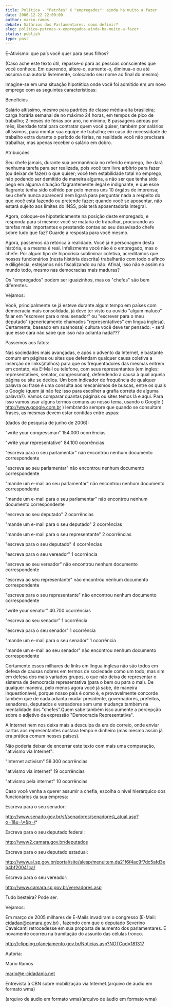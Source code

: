 ```yaml
---
title: Política - "Patrões" X "empregados": ainda há muito a fazer
date: 2006-12-22 22:00:00
author: mario.ramos
debate: Salários dos Parlamentares: como definir?
slug: politica-patroes-x-empregados-ainda-ha-muito-a-fazer
status: publish 
type: post
---
```


E-Ativismo: que país você quer para seus filhos?   

  

  

  

(Caso ache este texto útil, repasse-o para as pessoas conscientes que você conhece. Em querendo, altere-o, aumente-o, diminua-o ou até assuma sua autoria livremente, colocando seu nome ao final do mesmo)  

  

  

  

Imagine-se em uma situação hipotética onde você foi admitido em um novo emprego com as seguintes características:  

  

Benefícios  

Salário altíssimo, mesmo para padrões de classe média-alta brasileira; carga horária semanal de no máximo 24 horas, em tempos de pico de trabalho; 2 meses de férias por ano, no mínimo; 8 passagens aéreas por mês; liberdade total para contratar quem você quiser, também por salários altíssimos, para montar sua equipe de trabalho; em caso de necessidade de trabalho extra durante o período de férias, na realidade você não precisará trabalhar, mas apenas receber o salário em dobro.  

  

Atribuições  

Seu chefe jamais, durante sua permanência no referido emprego, lhe dará nenhuma tarefa para ser realizada, pois você tem livre arbítrio para fazer (ou deixar de fazer) o que quiser; você tem estabilidade total no emprego, não podendo ser demitido de maneira alguma, a não ser que tenha sido pego em alguma situação flagrantemente ilegal e indignante, e que esse flagrante tenha sido colhido por pelo menos uns 10 órgãos de imprensa; seu chefe nunca aparecerá nem ligará para perguntar nada a respeito do que você está fazendo ou pretende fazer; quando você se aposentar, não estará sujeito aos limites do INSS, pois terá aposentadoria integral.  

  

Agora, coloque-se hipoteticamente na posição deste empregado, e responda para sí mesmo: você se mataria de trabalhar, procurando as tarefas mais importantes e prestando contas ao seu desavisado chefe sobre tudo que faz? Guarde a resposta para você mesmo.  

  

Agora, passemos da retórica à realidade. Você já é personagem desta história, e a mesma é real. Infelizmente você não é o empregado, mas o chefe. Por algum tipo de hipocrisia subliminar coletiva, acreditamos que nossos funcionários (nesta história descrita) trabalharão com todo o afinco e diligência, estejamos nós fiscalizando ou não. Afinal, isso não é assim no mundo todo, mesmo nas democracias mais maduras?  

  

Os "empregados" podem ser iguaizinhos, mas os "chefes" são bem diferentes.  

  

Vejamos:  

Você, principalmente se já esteve durante algum tempo em países com democracia mais consolidada, já deve ter visto ou ouvido "algum maluco" falar em "escrever para o meu senador" ou "escrever para o meu deputado" (genericamente chamados "representatives" em lingua inglesa). Certamente, baseado em sua(nossa) cultura você deve ter pensado: - será que esse cara não sabe que isso não adianta nada???   

  

Passemos aos fatos:   

Nas sociedades mais avançadas, e após o advento da Internet, é bastante comum em páginas ou sites que defendam qualquer causa coletiva a inserção de links(atalhos) para que os frequentadores das mesmas entrem em contato, via E-Mail ou telefone, com seus representantes (em ingles: representatives, senator, congressman), defendendo a causa à qual aquela página ou site se dedica. Um bom indicador de frequência de qualquer palavra ou frase é uma consulta aos mecanismos de buscas, entre os quais o Google (quem já não fez isso para escolher a grafia correta de alguma palavra?). Vamos comparar quantas páginas ou sites temos lá e aqui. Para isso vamos usar alguns termos comuns ao nosso tema, usando o Google ( http://www.google.com.br ) lembrando sempre que quando se consultam frases, as mesmas devem estar contidas entre aspas:  

(dados de pesquisa de junho de 2006):  

  

"write your congressman" 154.000 ocorrências  

"write your representative" 84.100 ocorrências  

"escreva para o seu parlamentar" não encontrou nenhum documento correspondente  

"escreva ao seu parlamentar" não encontrou nenhum documento correspondente  

"mande um e-mail ao seu parlamentar" não encontrou nenhum documento correspondente  

"mande um e-mail para o seu parlamentar" não encontrou nenhum documento correspondente  

"escreva ao seu deputado" 2 ocorrências  

"mande um e-mail para o seu deputado" 2 ocorrências  

"mande um e-mail para o seu representante" 2 ocorrências  

"escreva para o seu deputado" 4 ocorrências  

"escreva para o seu vereador" 1 ocorrência  

"escreva ao seu vereador" não encontrou nenhum documento correspondente  

"escreva ao seu representante" não encontrou nenhum documento correspondente  

"escreva para o seu representante" não encontrou nenhum documento correspondente  

  

  

"write your senator" 40.700 ocorrências  

"escreva ao seu senador" 1 ocorrência  

"escreva para o seu senador" 1 ocorrência  

"mande um e-mail para o seu senador" 1 ocorrência  

"mande um e-mail ao seu senador" não encontrou nenhum documento correspondente  

  

  

  

Certamente esses milhares de links em língua inglesa não são todos em defesa de causas nobres em termos de sociedade como um todo, mas sim em defesa dos mais variados grupos, o que não deixa de representar o sistema de democracia representativa (para o bem ou para o mal). De qualquer maneira, pelo menos agora você já sabe, de maneira inquestionável, porque nosso país é como é, e provavelmente concorde também que de nada adianta mudar presidente, governadores, prefeitos, senadores, deputados e vereadores sem uma mudança também na mentalidade dos "chefes".Quem sabe também isso aumente a percepção sobre o adjetivo da expressão "Democracia Representativa".  

A Internet nem nos deixa mais a desculpa da era do correio, onde enviar cartas aos representantes custava tempo e dinheiro (mas mesmo assim já era prática comum nesses paises).  

  

Não poderia deixar de encerrar este texto com mais uma comparação, "ativismo via Internet":  

"Internet activism" 58.300 ocorrências  

"ativismo via internet" 19 ocorrências   

"ativismo pela internet" 10 ocorrências   

  

Caso você venha a querer assumir a chefia, escolha o nível hierárquico dos funcionários da sua empresa:  

  

Escreva para o seu senador:  

http://www.senado.gov.br/sf/senadores/senadores\_atual.asp?o=1&u=\*&p=\*  

  

Escreva para o seu deputado federal:  

http://www2.camara.gov.br/deputados  

  

Escreva para o seu deputado estadual:   

http://www.al.sp.gov.br/portal/site/alesp/menuitem.da21f6f4ac9f7dc5afd3eb4bf20041ca/  

  

Escreva para o seu vereador:  

http://www.camara.sp.gov.br/vereadores.asp  

  

  

Tudo besteira? Pode ser.  

  

Vejamos:  

Em março de 2005 milhares de E-Mails invadiram o congresso (E-Mail: cidadao@camara.gov.br) , fazendo com que o deputado Severino Cavalcanti retrocedesse em sua proposta de aumento dos parlamentares. E novamente ocorreu na tramitação do assunto das células tronco.  

http://clipping.planejamento.gov.br/Noticias.asp?NOTCod=181317  

  

Autoria:   

  

Mario Ramos  

mario@e-cidadania.net  

  

  

Entrevista à CBN sobre mobilização via Internet.(arquivo de áudio em formato wma)  

(arquivo de áudio em formato wma)(arquivo de áudio em formato wma)
